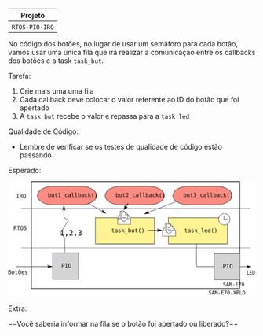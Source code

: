 | Projeto |
| ------| 
| `RTOS-PIO-IRQ`|       

No código dos botões, no lugar de usar um semáforo para cada botão, vamos usar uma única fila que irá realizar a comunicação entre os callbacks dos botões e a task `task_but`. 

Tarefa:

1. Crie mais uma uma fila
1. Cada callback deve colocar o valor referente ao ID do botão que foi apertado
1. A `task_but` recebe o valor e repassa para a `task_led`

Qualidade de Código:

- Lembre de verificar se os testes de qualidade de código estão passando.

Esperado:

![](https://raw.githubusercontent.com/Insper/ComputacaoEmbarcada/master/docs-src/navigation/Labs/Lab_RTOS/imgs/pio-btns-B.svg)

Extra:

==Você saberia informar na fila se o botão foi apertado ou liberado?==
